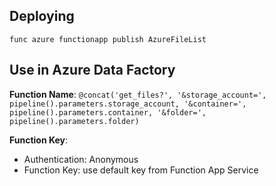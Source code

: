 
## Deploying
`func azure functionapp publish AzureFileList`

## Use in Azure Data Factory

**Function Name**: `@concat('get_files?', '&storage_account=', pipeline().parameters.storage_account, '&container=', pipeline().parameters.container, '&folder=', pipeline().parameters.folder)`

**Function Key**: 
- Authentication: Anonymous
- Function Key: use default key from Function App Service